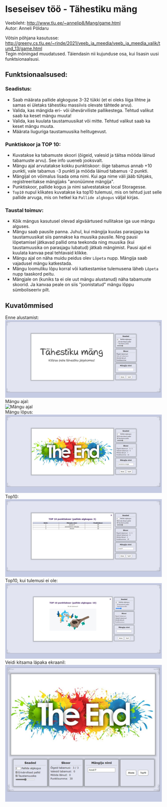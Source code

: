 # Iseseisev töö  - Tähestiku mäng
Veebileht: http://www.tlu.ee/~annelip8/Mang/game.html    
Autor: Anneli Põldaru  
  
Võtsin põhjana kasutusse: http://greeny.cs.tlu.ee/~rinde/2021/veeb_ja_meedia/veeb_ja_meedia_valik/tund_13/game.html  
Tegin mõningad muudatused. Täiendasin nii kujunduse osa, kui lisasin uusi funktsionaalsusi. 
  
## Funktsionaalsused:
### Seadistus:
* Saab määrata pallide algkoguse 3-32 tükki (et ei oleks liiga lihtne ja samas ei ületaks tähestiku massiivis olevate tähtede arvu).  
* Valida, kas mängida eri- või ühevärviliste pallikestega. Tehtud valikut saab ka keset mängu muuta!  
* Valida, kas kuulata taustamuusikat või mitte. Tehtud valikut saab ka keset mängu muuta.   
* Määrata liuguriga taustamuusika helitugevust.  

### Punktiskoor ja TOP 10:
* Kuvatakse ka tabamuste skoori (õigeid, valesid ja täitsa mööda läinud tabamuste arvu). See info uueneb jooksvalt.  
* Mängu ajal arvutatakse kokku punktiskoor: õige tabamus annab +10 punkti, vale tabamus -3 punkti ja mööda läinud tabamus -2 punkti.
* Mängijal on võimalus lisada oma nimi. Kui aga nime väli jääb tühjaks, registreeritakse mängijaks "anonüümne mängija".
* Punktiskoor, pallide kogus ja nimi salvestatakse local Storagesse.
* `Top10` nupul klikates kuvatakse ka top10 tulemusi, mis on tehtud just selle pallide arvuga, mis on hetkel ka `Pallide algkogus` väljal kirjas.

### Taustal toimuv:
* Kõik mängus kasutusel olevad algväärtused nullitakse iga uue mängu alguses.  
* Mängu saab pausile panna. Juhul, kui mängija kuulas parasjagu ka taustamuusikat siis pannakse ka muusika pausile. Ning pausi lõpetamisel jätkavad pallid oma teekonda ning muusika (kui taustamuusika on parasjagu lubatud) jätkab mängimist. Pausi ajal ei kuulata kanvaa peal tehtavaid klikke.  
* Mängu ajal on näha muidu peidus olev `Lõpeta` nupp. Mängija saab vajadusel mängu katkestada.  
* Mängu loomuliku lõpu korral või katkestamise tulemusena läheb `Lõpeta` nupp taaskord peitu.  
* Mängjale on (kuniks ta ei ole uut mängu alustanud) näha tabamuste skoorid. Ja kanvaa peale on siis "joonistatud" mängu lõppu sümboliseeriv pilt.  
  
## Kuvatõmmised
Enne alustamist:  
![Enne alustamist](screenshots/alguses.jpg)  
Mängu ajal:  
![Mängu ajal](screenshots/mängu_ajal.jpg)  
Mängu lõpus:  
![Mängu lõpus](screenshots/lõpp.jpg)  
Top10:  
![Top 10](screenshots/skoor_3.jpg)  
Top10, kui tulemusi ei ole:  
![Top10, kui tulemusi ei ole](screenshots/skoor_2.jpg)   
Veidi kitsama läpaka ekraanil:  
![Kitsamal ekraanil](screenshots/kitsal.jpg)  
